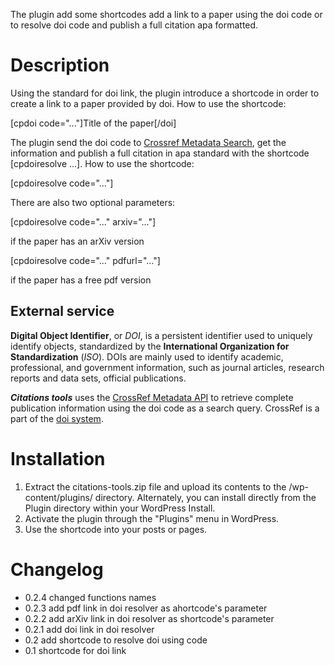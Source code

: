 The plugin add some shortcodes add a link to a paper using the doi code or to resolve doi code and publish a full citation apa formatted.

# Description
Using the standard for doi link, the plugin introduce a shortcode in order to create a link to a paper provided by doi.
How to use the shortcode:

[cpdoi code="..."]Title of the paper[/doi]

The plugin send the doi code to [Crossref Metadata Search](https://search.crossref.org/), get the information and publish a full citation in apa standard with the shortcode [cpdoiresolve ...].
How to use the shortcode:

[cpdoiresolve code="..."]

There are also two optional parameters:

[cpdoiresolve code="..." arxiv="..."]

if the paper has an arXiv version

[cpdoiresolve code="..." pdfurl="..."]

if the paper has a free pdf version

## External service

**Digital Object Identifier**, or *DOI*, is a persistent identifier used to uniquely identify objects, standardized by the **International Organization for Standardization** (*ISO*). DOIs are mainly used to identify academic, professional, and government information, such as journal articles, research reports and data sets, official publications.

***Citations tools*** uses the [CrossRef Metadata API](http://search.crossref.org/help/api) to retrieve complete publication information using the doi code as a search query. CrossRef is a part of the [doi system](https://dx.doi.org/).

# Installation
1.  Extract the citations-tools.zip file and upload its contents to the /wp-content/plugins/ directory. Alternately, you can install directly from the Plugin directory within your WordPress Install.
2. Activate the plugin through the "Plugins" menu in WordPress.
3. Use the shortcode into your posts or pages.

# Changelog
* 0.2.4 changed functions names
* 0.2.3 add pdf link in doi resolver as ahortcode's parameter
* 0.2.2 add arXiv link in doi resolver as shortcode's parameter
* 0.2.1 add doi link in doi resolver
* 0.2 add shortcode to resolve doi using code
* 0.1 shortcode for doi link
